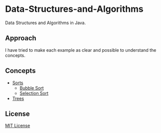 Data-Structures-and-Algorithms
==============================

Data Structures and Algorithms in Java.

## Approach
I have tried to make each example as clear and possible to understand the concepts.

## Concepts
* [Sorts](sorts)
  * [Bubble Sort](sorts/bubble.java)
  * [Selection Sort](sorts/selection)
* [Trees](trees)

## License
[MIT License](LICENSE)

